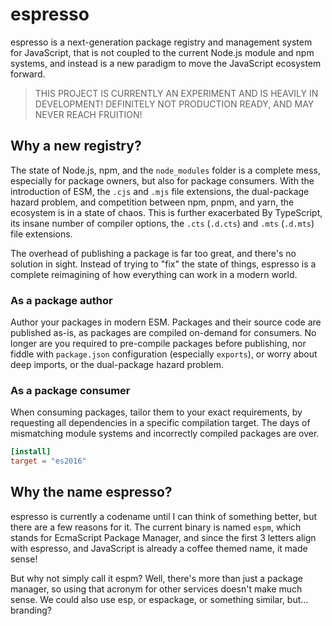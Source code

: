 # espresso

espresso is a next-generation package registry and management system for JavaScript, that is not
coupled to the current Node.js module and npm systems, and instead is a new paradigm to move the
JavaScript ecosystem forward.

> THIS PROJECT IS CURRENTLY AN EXPERIMENT AND IS HEAVILY IN DEVELOPMENT! DEFINITELY NOT PRODUCTION
> READY, AND MAY NEVER REACH FRUITION!

## Why a new registry?

The state of Node.js, npm, and the `node_modules` folder is a complete mess, especially for package
owners, but also for package consumers. With the introduction of ESM, the `.cjs` and `.mjs` file
extensions, the dual-package hazard problem, and competition between npm, pnpm, and yarn, the
ecosystem is in a state of chaos. This is further exacerbated By TypeScript, its insane number of
compiler options, the `.cts` (`.d.cts`) and `.mts` (`.d.mts`) file extensions.

The overhead of publishing a package is far too great, and there's no solution in sight. Instead of
trying to "fix" the state of things, espresso is a complete reimagining of how everything can work
in a modern world.

### As a package author

Author your packages in modern ESM. Packages and their source code are published as-is, as packages
are compiled on-demand for consumers. No longer are you required to pre-compile packages before
publishing, nor fiddle with `package.json` configuration (especially `exports`), or worry about deep
imports, or the dual-package hazard problem.

### As a package consumer

When consuming packages, tailor them to your exact requirements, by requesting all dependencies in a
specific compilation target. The days of mismatching module systems and incorrectly compiled
packages are over.

```toml
[install]
target = "es2016"
```

## Why the name espresso?

espresso is currently a codename until I can think of something better, but there are a few reasons
for it. The current binary is named `espm`, which stands for EcmaScript Package Manager, and since
the first 3 letters align with espresso, and JavaScript is already a coffee themed name, it made
sense!

But why not simply call it espm? Well, there's more than just a package manager, so using that
acronym for other services doesn't make much sense. We could also use esp, or espackage, or
something similar, but... branding?
